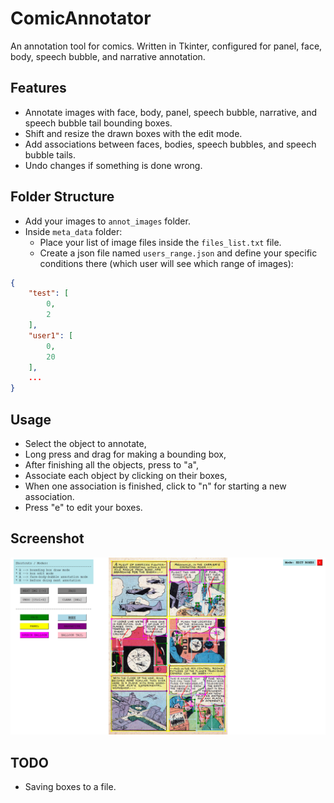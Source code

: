 # ComicAnnotator

An annotation tool for comics. Written in Tkinter, configured for panel, face, body, speech bubble, and narrative annotation.

## Features

- Annotate images with face, body, panel, speech bubble, narrative, and speech bubble tail bounding boxes.
- Shift and resize the drawn boxes with the edit mode.
- Add associations between faces, bodies, speech bubbles, and speech bubble tails.
- Undo changes if something is done wrong.

## Folder Structure

- Add your images to `annot_images` folder.
- Inside `meta_data` folder:
    - Place your list of image files inside the `files_list.txt` file.
    - Create a json file named `users_range.json` and define your specific conditions there (which user will see which range of images):

```json
{
    "test": [
        0,
        2
    ],
    "user1": [
        0,
        20
    ],
    ...
}
```

## Usage

- Select the object to annotate,
- Long press and drag for making a bounding box,
- After finishing all the objects, press to "a",
- Associate each object by clicking on their boxes,
- When one association is finished, click to "n" for starting a new association.
- Press "e" to edit your boxes.

## Screenshot

![Screenshot](assets/screenshot.png)

## TODO

- Saving boxes to a file.